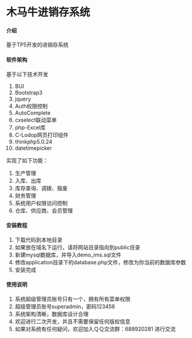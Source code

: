 # 木马牛进销存系统

#### 介绍
基于TP5开发的进销存系统 

#### 软件架构
基于以下技术开发

1. BUI
2. Bootstrap3
3. jquery
4. Auth权限控制
5. AutoComplete
6. cxselect联动菜单
7. php-Excel库
8. C-Lodop网页打印组件
9. thinkphp5.0.24
10. datetimepicker


实现了如下功能：

1. 生产管理
2. 入库、出库
4. 库存查询、调拨、报废
5. 财务管理
6. 系统用户权限访问控制
7. 仓库、供应商、会员管理


#### 安装教程

1. 下载代码到本地目录
2. 如果放在域名下运行，请将网站目录指向到public目录
3. 新建mysql数据库，并导入demo_ims.sql文件
4. 修改application目录下的database.php文件，修改为你当前的数据库参数
5. 安装完成


#### 使用说明

1. 系统超级管理员账号只有一个，拥有所有菜单权限
2. 超级管理员账号superadmin，密码123456
3. 系统架构清晰，数据库设计合理
4. 欢迎进行二次开发，并且不需要保留任何版权信息
5. 如果对系统有任何疑问，欢迎加入ＱＱ交流群：688920281 进行交流

